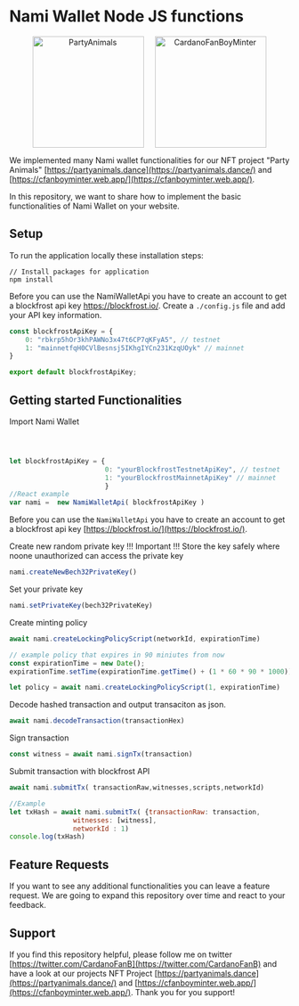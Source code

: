 # Nami Wallet Node JS functions
<p align="center"><img src="https://partyanimals.dance/favicon.png" alt="PartyAnimals" width="200" style="margin-right:10px"/><img style="margin-left:10px" src="https://cfanboyminter.web.app/favicon.ico" alt="CardanoFanBoyMinter" width="200"/></p>

We implemented many Nami wallet functionalities for our NFT project "Party Animals" [https://partyanimals.dance](https://partyanimals.dance/) and [https://cfanboyminter.web.app/](https://cfanboyminter.web.app/). 

In this repository, we want to share how to implement the basic functionalities of Nami Wallet on your website.


## Setup
To run the application locally these installation steps:
```
// Install packages for application
npm install
```
Before you can use the NamiWalletApi you have to create an account to get a blockfrost api key https://blockfrost.io/.
Create a ```./config.js``` file and add your API key information.
```js
const blockfrostApiKey = {
    0: "rbkrp5hOr3khPAWNo3x47t6CP7qKFyA5", // testnet
    1: "mainnetfqH0CVlBesnsj5IKhgIYCn231KzqUOyk" // mainnet
}

export default blockfrostApiKey;
```

## Getting started Functionalities
Import Nami Wallet
```js



let blockfrostApiKey = {
                        0: "yourBlockfrostTestnetApiKey", // testnet
                        1: "yourBlockfrostMainnetApiKey" // mainnet
                        }
//React example
var nami =  new NamiWalletApi( blockfrostApiKey )             
```
Before you can use the ```NamiWalletApi``` you have to create an account to get a blockfrost api key [https://blockfrost.io/](https://blockfrost.io/).

Create new random private key
!!! Important !!! Store the key safely where noone unauthorized can access the private key
```js
nami.createNewBech32PrivateKey()
```
Set your private key
```js
nami.setPrivateKey(bech32PrivateKey)
```
Create minting policy
```js
await nami.createLockingPolicyScript(networkId, expirationTime)

// example policy that expires in 90 miniutes from now
const expirationTime = new Date();
expirationTime.setTime(expirationTime.getTime() + (1 * 60 * 90 * 1000))

let policy = await nami.createLockingPolicyScript(1, expirationTime)
```
Decode hashed transaction and output transaciton as json.
```js
await nami.decodeTransaction(transactionHex) 
```
Sign transaction 
```js
const witness = await nami.signTx(transaction)
```

Submit transaction with blockfrost API
```js
await nami.submitTx( transactionRaw,witnesses,scripts,networkId)

//Example 
let txHash = await nami.submitTx( {transactionRaw: transaction,
                witnesses: [witness],
                networkId : 1)
console.log(txHash)
```


## Feature Requests
If you want to see any additional functionalities you can leave a feature request. We are going to expand this repository over time and react to your feedback.

## Support 
If you find this repository helpful, please follow me on twitter [https://twitter.com/CardanoFanB](https://twitter.com/CardanoFanB) and have a look at our projects NFT Project [https://partyanimals.dance](https://partyanimals.dance/) and 
[https://cfanboyminter.web.app/](https://cfanboyminter.web.app/). Thank you for you support!

